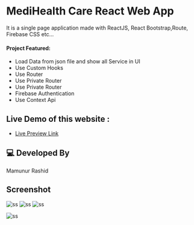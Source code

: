 # MediHealth Care React Web App

It is a single page application made with ReactJS, React Bootstrap,Route, Firebase CSS etc...

#### Project Featured:

- Load Data from json file and show all Service in UI
- Use Custom Hooks
- Use Router
- Use Private Router
- Use Private Router
- Firebase Authentication
- Use Context Api

## Live Demo of this website :

- [Live Preview Link](https://medihealth-care-e46d9.web.app/)

## 💻 Developed By

Mamunur Rashid

## Screenshot

![ss](https://i.ibb.co/vBWDtRK/screencapture-localhost-3000-login-2021-10-19-02-20-19.png)
![ss](https://i.ibb.co/VY5g7mS/screencapture-localhost-3000-home-2021-10-19-02-19-50.png)
![ss](https://i.ibb.co/XtrcdhR/screencapture-localhost-3000-service-details-2-2021-10-19-02-20-54.png)

![ss](https://i.ibb.co/hRYNDC0/screencapture-localhost-3000-appointment-2021-10-19-02-21-14.png)
